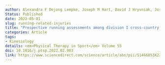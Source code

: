 ```yaml
---
author: Alexandra F Dejong Lempke, Joseph M Hart, David J Hryvniak, Jordan Rodu, Jay Hertel
Status: Published
date: 2022-05-01
slug: running-related-injuries
title: "Prospective running assessments among division I cross-country athletes"
categories: Article
tags:
- Kinesiology
details: <em>Physical Therapy in Sport</em> Volume 55
doi: 10.1016/j.ptsp.2022.02.003
link: https://www.sciencedirect.com/science/article/abs/pii/S1466853X22000165
---
```

